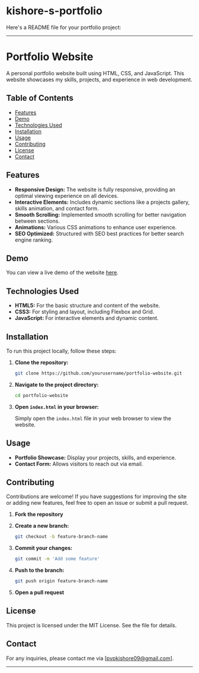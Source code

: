 # kishore-s-portfolio
Here's a README file for your portfolio project:

---

# Portfolio Website

A personal portfolio website built using HTML, CSS, and JavaScript. This website showcases my skills, projects, and experience in web development.

## Table of Contents

- [Features](#features)
- [Demo](#demo)
- [Technologies Used](#technologies-used)
- [Installation](#installation)
- [Usage](#usage)
- [Contributing](#contributing)
- [License](#license)
- [Contact](#contact)

## Features

- **Responsive Design:** The website is fully responsive, providing an optimal viewing experience on all devices.
- **Interactive Elements:** Includes dynamic sections like a projects gallery, skills animation, and contact form.
- **Smooth Scrolling:** Implemented smooth scrolling for better navigation between sections.
- **Animations:** Various CSS animations to enhance user experience.
- **SEO Optimized:** Structured with SEO best practices for better search engine ranking.

## Demo

You can view a live demo of the website [here](#).

## Technologies Used

- **HTML5:** For the basic structure and content of the website.
- **CSS3:** For styling and layout, including Flexbox and Grid.
- **JavaScript:** For interactive elements and dynamic content.

## Installation

To run this project locally, follow these steps:

1. **Clone the repository:**

   ```bash
   git clone https://github.com/yourusername/portfolio-website.git
   ```

2. **Navigate to the project directory:**

   ```bash
   cd portfolio-website
   ```

3. **Open `index.html` in your browser:**

   Simply open the `index.html` file in your web browser to view the website.

## Usage

- **Portfolio Showcase:** Display your projects, skills, and experience.
- **Contact Form:** Allows visitors to reach out via email.

## Contributing

Contributions are welcome! If you have suggestions for improving the site or adding new features, feel free to open an issue or submit a pull request.

1. **Fork the repository**
2. **Create a new branch:**

   ```bash
   git checkout -b feature-branch-name
   ```

3. **Commit your changes:**

   ```bash
   git commit -m 'Add some feature'
   ```

4. **Push to the branch:**

   ```bash
   git push origin feature-branch-name
   ```

5. **Open a pull request**

## License

This project is licensed under the MIT License. See the  file for details.

## Contact

For any inquiries, please contact me via [pvpkishore09@gmail.com].

---

